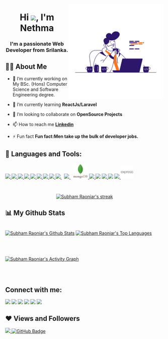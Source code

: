 <a href="#"><img align="right" width="60%" height="40%" src="developer.gif" /></a>
<h1 align="center">Hi <img src="https://raw.githubusercontent.com/MartinHeinz/MartinHeinz/master/wave.gif" width="30px">, I'm Nethma</h1>
<h3 align="center">I'm a passionate Web Developer from Srilanka.</h3>

## 🙋‍♂️ About Me

- 🔭 I’m currently working on My BSc. (Hons) Computer Science and Software Engineering degree.

- 🌱 I’m currently learning **ReactJs/Laravel**

- 👯 I’m looking to collaborate on **OpenSource Projects**


- 📫 How to reach me **[Linkedin](www.linkedin.com/in/nethma-dissanayake-1696a5194)**

- ⚡ Fun fact **Fun fact:Men take up the bulk of developer jobs.**

## 🚀 Languages and Tools:

<p align="left"> 
    <a href="https://www.java.com" target="_blank"> <img src="https://img.icons8.com/color/48/000000/java-coffee-cup-logo.png"/> </a>
    <a href="https://reactjs.org/" target="_blank"> <img src="https://img.icons8.com/color/48/000000/react-native.png"/> </a>
    <a href="https://icons8.com/icon/40669/c++"> <img src="https://img.icons8.com/color/48/000000/c-plus-plus-logo.png"/> </a> 
    <a href="https://developer.mozilla.org/en-US/docs/Web/JavaScript" target="_blank"> <img src="https://img.icons8.com/color/48/000000/javascript.png"/> </a> 
    <a href="https://www.w3.org/html/" target="_blank"> <img src="https://img.icons8.com/color/48/000000/html-5.png"/> </a> 
    <a href="https://www.w3schools.com/css/" target="_blank"> <img src="https://img.icons8.com/color/48/000000/css3.png"/> </a> 
    <a href="https://getbootstrap.com" target="_blank"> <img src="https://img.icons8.com/color/48/000000/bootstrap.png"/> </a> 
    <a href="https://www.python.org" target="_blank"> <img src="https://img.icons8.com/color/48/000000/python.png"/> </a> 
    <a style="padding-right:8px;" href="https://nodejs.org" target="_blank"> <img src="https://img.icons8.com/color/48/000000/nodejs.png"/> </a> 
    <a style="padding-right:8px;" href="https://www.mysql.com/" target="_blank"> <img src="https://img.icons8.com/fluent/50/000000/mysql-logo.png"/> </a>
    <a href="https://www.mongodb.com/" target="_blank"> <img src="https://raw.githubusercontent.com/devicons/devicon/master/icons/mongodb/mongodb-original-wordmark.svg" alt="mongodb" width="48" height="48"/> </a> 
    <a href="https://icons8.com/icon/fAMVO_fuoOuC/php-logo"><img src="https://img.icons8.com/officel/40/000000/php-logo.png"/> </a> 
    <a href="https://icons8.com/icon/39913/oracle-logo"><img src="https://img.icons8.com/color/48/000000/oracle-logo.png"/></a>
    <a href="https://git-scm.com/" target="_blank"> <img src="https://img.icons8.com/color/48/000000/git.png"/> </a> 
    <a href="https://icons8.com/icon/lRjcvhvtR81o/laravel"><img src="https://img.icons8.com/fluency/48/000000/laravel.png"/></a>
    <a href="https://redux.js.org" target="_blank"> <img src="https://img.icons8.com/color/48/000000/redux.png"/> </a>
    <a href="https://expressjs.com" target="_blank"> <img src="https://raw.githubusercontent.com/devicons/devicon/master/icons/express/express-original-wordmark.svg" alt="express" width="40" height="40"/> </a>
</p>

<!-- [![React Badge](https://img.shields.io/badge/-React-61DBFB?style=for-the-badge&labelColor=black&logo=react&logoColor=61DBFB)](#)  [![Javascript Badge](https://img.shields.io/badge/-Javascript-F0DB4F?style=for-the-badge&labelColor=black&logo=javascript&logoColor=F0DB4F)](#) [![Typescript Badge](https://img.shields.io/badge/-Typescript-007acc?style=for-the-badge&labelColor=black&logo=typescript&logoColor=007acc)](#) [![Nodejs Badge](https://img.shields.io/badge/-Nodejs-3C873A?style=for-the-badge&labelColor=black&logo=node.js&logoColor=3C873A)](#) [![GraphQL Badge](https://img.shields.io/badge/-GraphQl-e535ab?style=for-the-badge&labelColor=black&logo=node.js&logoColor=e535ab)](#) -->
<br/>

<p align="center">
     <a href="https://github.com/Dissa123/github-readme-streak-stats">
        <img title="🔥 Get streak stats for your profile at git.io/streak-stats" alt="Subham Raoniar's streak" src="https://github-readme-streak-stats.herokuapp.com/?user=Dissa123&theme=default"/>
    </a>
</p>

## 📊 My Github Stats

 <br/>
    <a href="https://github.com/Dissa123/github-readme-stats"><img alt="Subham Raoniar's Github Stats" src="https://github-readme-stats.vercel.app/api?username=Dissa123&show_icons=true&count_private=true&theme=Default"/></a>
  <a href="https://github.com/Dissa123/github-readme-stats"><img alt="Subham Raoniar's Top Languages" src="https://github-readme-stats.vercel.app/api/top-langs/?username=Dissa123&layout=compact"/></a>
  <br/>
  <br/>


<br/>
<br/>

<a href="https://github.com/Dissa123/github-readme-activity-graph"><img alt="Subham Raoniar's Activity Graph" src="https://activity-graph.herokuapp.com/graph?username=Dissa123&bg_color=fffff0&color=708090&line=24292e&point=24292e&area=true&hide_border=true" /></a>

<br/>
<br/>

## Connect with me:
<p align="left">

<a href = "https://www.linkedin.com/in/nethma-dissanayake-1696a5194/"><img src="https://img.icons8.com/fluent/48/000000/linkedin.png"/></a>
<a href = ""><img src="https://img.icons8.com/fluent/48/000000/twitter.png"/></a>
<a href = "https://www.instagram.com/nethmadissanayake/"><img src="https://img.icons8.com/fluent/48/000000/instagram-new.png"/></a>
<a href = "https://www.youtube.com/channel/UC9Ty2E9USaPGWtGzNHCO9Ag"><img src="https://img.icons8.com/color/48/000000/youtube-play.png"/></a>
<a href="https://www.reddit.com/user/MixExcellent8660"><img src="https://img.icons8.com/doodle/48/000000/reddit--v4.png"/></a>
<a href="https://www.facebook.com/nethmachamoth.disanayaka/"><img src="https://img.icons8.com/fluency/48/000000/facebook-new.png"/></a>

</p>

## ❤ Views and Followers
<a href="https://github.com/Dissa123/github-profile-views-counter">
    <img src="https://komarev.com/ghpvc/?username=Dissa123">
</a>
<a href="https://github.com/Dissa123?tab=followers"><img src="https://img.shields.io/github/followers/Dissa123?label=Followers&style=social" alt="GitHub Badge"></a>
